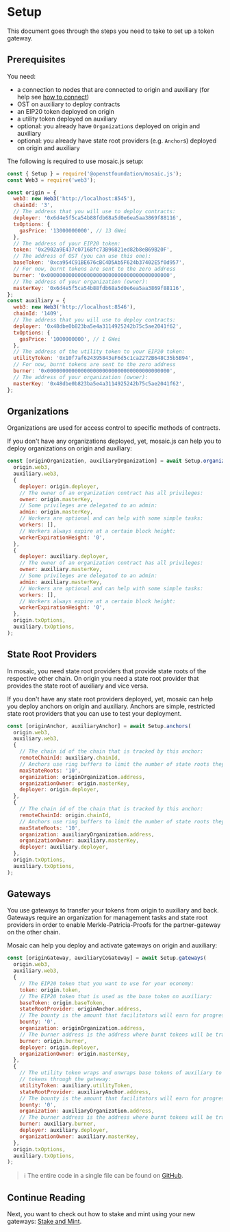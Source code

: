 # Setup

This document goes through the steps you need to take to set up a token gateway.

## Prerequisites

You need:

* a connection to nodes that are connected to origin and auxiliary (for help see [how to connect]('../test_net/README.md))
* OST on auxiliary to deploy contracts
* an EIP20 token deployed on origin
* a utility token deployed on auxiliary
* optional: you already have `Organization`s deployed on origin and auxiliary
* optional: you already have state root providers (e.g. `Anchor`s) deployed on origin and auxiliary

The following is required to use mosaic.js setup:

```js
const { Setup } = require('@openstfoundation/mosaic.js');
const Web3 = require('web3');

const origin = {
  web3: new Web3('http://localhost:8545'),
  chainId: '3',
  // The address that you will use to deploy contracts:
  deployer: '0x6d4e5f5ca54b88fdb68a5d0e6ea5aa3869f88116',
  txOptions: {
    gasPrice: '13000000000', // 13 GWei
  },
  // The address of your EIP20 token:
  token: '0x2902a9E437c07168fc73B96821ed82b8eB69B20F',
  // The address of OST (you can use this one):
  baseToken: '0xca954C91BE676cBC4D5Ab5F624b37402E5f0d957',
  // For now, burnt tokens are sent to the zero address
  burner: '0x0000000000000000000000000000000000000000',
  // The address of your organization (owner):
  masterKey: '0x6d4e5f5ca54b88fdb68a5d0e6ea5aa3869f88116',
};
const auxiliary = {
  web3: new Web3('http://localhost:8546'),
  chainId: '1409',
  // The address that you will use to deploy contracts:
  deployer: '0x48dbe0b823ba5e4a3114925242b75c5ae2041f62',
  txOptions: {
    gasPrice: '1000000000', // 1 GWei
  },
  // The address of the utility token to your EIP20 token:
  utilityToken: '0x10f7af624395843eF6d5c1ca2272B648C35b5B94',
  // For now, burnt tokens are sent to the zero address
  burner: '0x0000000000000000000000000000000000000000',
  // The address of your organization (owner):
  masterKey: '0x48dbe0b823ba5e4a3114925242b75c5ae2041f62',
};
```

## Organizations

Organizations are used for access control to specific methods of contracts.

If you don't have any organizations deployed, yet, mosaic.js can help you to deploy organizations
on origin and auxiliary:

```js
const [originOrganization, auxiliaryOrganization] = await Setup.organizations(
  origin.web3,
  auxiliary.web3,
  {
    deployer: origin.deployer,
    // The owner of an organization contract has all privileges:
    owner: origin.masterKey,
    // Some privileges are delegated to an admin:
    admin: origin.masterKey,
    // Workers are optional and can help with some simple tasks:
    workers: [],
    // Workers always expire at a certain block height:
    workerExpirationHeight: '0',
  },
  {
    deployer: auxiliary.deployer,
    // The owner of an organization contract has all privileges:
    owner: auxiliary.masterKey,
    // Some privileges are delegated to an admin:
    admin: auxiliary.masterKey,
    // Workers are optional and can help with some simple tasks:
    workers: [],
    // Workers always expire at a certain block height:
    workerExpirationHeight: '0',
  },
  origin.txOptions,
  auxiliary.txOptions,
);
```

## State Root Providers

In mosaic, you need state root providers that provide state roots of the respective other chain.
On origin you need a state root provider that provides the state root of auxiliary and vice versa.

If you don't have any state root providers deployed, yet, mosaic can help you deploy anchors on
origin and auxiliary.
Anchors are simple, restricted state root providers that you can use to test your deployment.

```js
const [originAnchor, auxiliaryAnchor] = await Setup.anchors(
  origin.web3,
  auxiliary.web3,
  {
    // The chain id of the chain that is tracked by this anchor:
    remoteChainId: auxiliary.chainId,
    // Anchors use ring buffers to limit the number of state roots they store:
    maxStateRoots: '10',
    organization: originOrganization.address,
    organizationOwner: origin.masterKey,
    deployer: origin.deployer,
  },
  {
    // The chain id of the chain that is tracked by this anchor:
    remoteChainId: origin.chainId,
    // Anchors use ring buffers to limit the number of state roots they store:
    maxStateRoots: '10',
    organization: auxiliaryOrganization.address,
    organizationOwner: auxiliary.masterKey,
    deployer: auxiliary.deployer,
  },
  origin.txOptions,
  auxiliary.txOptions,
);
```

## Gateways

You use gateways to transfer your tokens from origin to auxiliary and back.
Gateways require an organization for management tasks and state root providers in order to enable
Merkle-Patricia-Proofs for the partner-gateway on the other chain.

Mosaic can help you deploy and activate gateways on origin and auxiliary:

```js
const [originGateway, auxiliaryCoGateway] = await Setup.gateways(
  origin.web3,
  auxiliary.web3,
  {
    // The EIP20 token that you want to use for your economy:
    token: origin.token,
    // The EIP20 token that is used as the base token on auxiliary:
    baseToken: origin.baseToken,
    stateRootProvider: originAnchor.address,
    // The bounty is the amount that facilitators will earn for progressing stake processes:
    bounty: '0',
    organization: originOrganization.address,
    // The burner address is the address where burnt tokens will be transferred to:
    burner: origin.burner,
    deployer: origin.deployer,
    organizationOwner: origin.masterKey,
  },
  {
    // The utility token wraps and unwraps base tokens of auxiliary to be transferred as EIP20
    // tokens through the gateway:
    utilityToken: auxiliary.utilityToken,
    stateRootProvider: auxiliaryAnchor.address,
    // The bounty is the amount that facilitators will earn for progressing stake processes:
    bounty: '0',
    organization: auxiliaryOrganization.address,
    // The burner address is the address where burnt tokens will be transferred to:
    burner: auxiliary.burner,
    deployer: auxiliary.deployer,
    organizationOwner: auxiliary.masterKey,
  },
  origin.txOptions,
  auxiliary.txOptions,
);
```

> ℹ️ The entire code in a single file can be found on [GitHub](https://github.com/OpenSTFoundation/mosaic.js/blob/develop/examples/setup.js).

## Continue Reading

Next, you want to check out how to stake and mint using your new gateways: [Stake and Mint](../stake_and_mint/README.md).
